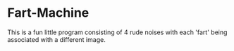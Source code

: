 # Fart-Machine
This is a fun little program consisting of 4 rude noises with each 'fart' being associated with a different image.
